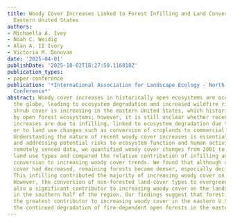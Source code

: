 ```yaml
---
title: Woody Cover Increases Linked to Forest Infilling and Land Conversion in the
  Eastern United States
authors:
- Michaella A. Ivey
- Noah C. Weidig
- Alan A. II Ivory
- Victoria M. Donovan
date: '2025-04-01'
publishDate: '2025-10-02T18:27:50.116818Z'
publication_types:
- paper-conference
publication: '*International Association for Landscape Ecology - North America Annual
  Conference*'
abstract: Woody cover increases in historically open ecosystems are occurring across
  the globe, leading to ecosystem degradation and increased wildfire risk. Tree and
  shrub cover is increasing in the eastern United States, which historically was dominated
  by open forest ecosystems; however, it is still unclear whether recent woody cover
  increases are due to infilling, linked to ecosystem degradation due to fire suppression,
  or to land use changes such as conversion of croplands to commercial pine plantations.
  Understanding the nature of recent woody cover increases is essential for identifying
  and addressing potential risks to ecosystem function and human activities. Using
  remotely sensed data, we quantified woody cover changes from 2001 to 2021 across
  land use types and compared the relative contribution of infilling and land-use
  conversion to increasing woody cover trends. We found that although overall forest
  cover had decreased, remaining forests became denser, especially deciduous forests.
  This infilling contributed the majority of increasing woody cover on the landscape.
  However, the conversion of non-forested land-cover types to evergreen forests was
  also a significant contributor to increasing woody cover on the landscape, especially
  in the southern half of the region. Our findings suggest that forest infilling is
  the greatest contributor to increasing woody cover in the eastern U.S., suggesting
  the continued degradation of fire-dependent open forests in the eastern U.S.
---
```

